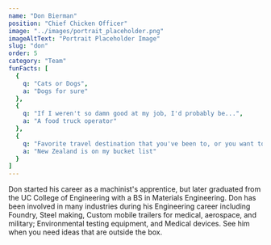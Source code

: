 ```yaml
---
name: "Don Bierman"
position: "Chief Chicken Officer"
image: "../images/portrait_placeholder.png"
imageAltText: "Portrait Placeholder Image"
slug: "don"
order: 5
category: "Team"
funFacts: [
  {
    q: "Cats or Dogs",
    a: "Dogs for sure"
  },
  {
    q: "If I weren't so damn good at my job, I'd probably be...",
    a: "A food truck operator"
  },
  {
    q: "Favorite travel destination that you've been to, or you want to go?",
    a: "New Zealand is on my bucket list"
  }
]
---
```


Don started his career as a machinist's apprentice, but later graduated from the UC College of Engineering with a BS in Materials Engineering. Don has been involved in many industries during his Engineering career including Foundry, Steel making, Custom mobile trailers for medical, aerospace, and military; Environmental testing equipment, and Medical devices. See him when you need ideas that are outside the box.